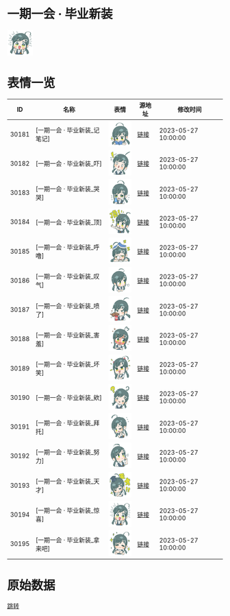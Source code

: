 # 一期一会 · 毕业新装

<img src="./cover.png" height="60" alt="cover" />

# 表情一览

|ID|名称|表情|源地址|修改时间|
|----|----|----|----|----|
|30181|[一期一会 · 毕业新装_记笔记]|<img src="./pic/030181_%5B一期一会 · 毕业新装_记笔记%5D.png" height="60" alt="记笔记"/>|[链接](https://i0.hdslb.com/bfs/garb/7687d2c374be18ea8ecaf5bc9263bdbe4ad2fd5e.png)|2023-05-27 10:00:00|
|30182|[一期一会 · 毕业新装_吓]|<img src="./pic/030182_%5B一期一会 · 毕业新装_吓%5D.png" height="60" alt="吓"/>|[链接](https://i0.hdslb.com/bfs/garb/dfaf59b872702cd389a9e4f4cb97b8f5bf2bf330.png)|2023-05-27 10:00:00|
|30183|[一期一会 · 毕业新装_哭哭]|<img src="./pic/030183_%5B一期一会 · 毕业新装_哭哭%5D.png" height="60" alt="哭哭"/>|[链接](https://i0.hdslb.com/bfs/garb/1e04fe0ec2217da394e68c1eb7a93797e60794dd.png)|2023-05-27 10:00:00|
|30184|[一期一会 · 毕业新装_顶]|<img src="./pic/030184_%5B一期一会 · 毕业新装_顶%5D.png" height="60" alt="顶"/>|[链接](https://i0.hdslb.com/bfs/garb/3f879aca7b711d8cd285c2b4be74b271c3c43f4e.png)|2023-05-27 10:00:00|
|30185|[一期一会 · 毕业新装_呼噜]|<img src="./pic/030185_%5B一期一会 · 毕业新装_呼噜%5D.png" height="60" alt="呼噜"/>|[链接](https://i0.hdslb.com/bfs/garb/0cbf63370c9e2a6b027d4141889a3e2e1f495ab3.png)|2023-05-27 10:00:00|
|30186|[一期一会 · 毕业新装_叹气]|<img src="./pic/030186_%5B一期一会 · 毕业新装_叹气%5D.png" height="60" alt="叹气"/>|[链接](https://i0.hdslb.com/bfs/garb/0d06cd5efaaba2e5df13b28d5d4e4096b5092c08.png)|2023-05-27 10:00:00|
|30187|[一期一会 · 毕业新装_喷了]|<img src="./pic/030187_%5B一期一会 · 毕业新装_喷了%5D.png" height="60" alt="喷了"/>|[链接](https://i0.hdslb.com/bfs/garb/f04b4610eecf04c07bc7fcf628ec200d9925cc95.png)|2023-05-27 10:00:00|
|30188|[一期一会 · 毕业新装_害羞]|<img src="./pic/030188_%5B一期一会 · 毕业新装_害羞%5D.png" height="60" alt="害羞"/>|[链接](https://i0.hdslb.com/bfs/garb/5168ffec552ccc45ff8f6b3c7d0c0631a9fd48e9.png)|2023-05-27 10:00:00|
|30189|[一期一会 · 毕业新装_坏笑]|<img src="./pic/030189_%5B一期一会 · 毕业新装_坏笑%5D.png" height="60" alt="坏笑"/>|[链接](https://i0.hdslb.com/bfs/garb/238044ccc642106eefb4d9b5e80891c8a08e70d8.png)|2023-05-27 10:00:00|
|30190|[一期一会 · 毕业新装_欸]|<img src="./pic/030190_%5B一期一会 · 毕业新装_欸%5D.png" height="60" alt="欸"/>|[链接](https://i0.hdslb.com/bfs/garb/0796b9c119d9ff162d6dee05f433ea9850a85806.png)|2023-05-27 10:00:00|
|30191|[一期一会 · 毕业新装_拜托]|<img src="./pic/030191_%5B一期一会 · 毕业新装_拜托%5D.png" height="60" alt="拜托"/>|[链接](https://i0.hdslb.com/bfs/garb/e01939aa1c54a252df880816d90233bc4c46be0f.png)|2023-05-27 10:00:00|
|30192|[一期一会 · 毕业新装_努力]|<img src="./pic/030192_%5B一期一会 · 毕业新装_努力%5D.png" height="60" alt="努力"/>|[链接](https://i0.hdslb.com/bfs/garb/068b3845f2bcdcec9863ff73a67968c92c993eb0.png)|2023-05-27 10:00:00|
|30193|[一期一会 · 毕业新装_天才]|<img src="./pic/030193_%5B一期一会 · 毕业新装_天才%5D.png" height="60" alt="天才"/>|[链接](https://i0.hdslb.com/bfs/garb/5a06ef29473e9da2ff3772ddc99e6c3271adcbda.png)|2023-05-27 10:00:00|
|30194|[一期一会 · 毕业新装_惊喜]|<img src="./pic/030194_%5B一期一会 · 毕业新装_惊喜%5D.png" height="60" alt="惊喜"/>|[链接](https://i0.hdslb.com/bfs/garb/d42b53a8909aa5433105fe5a10579a7fa14b5cb9.png)|2023-05-27 10:00:00|
|30195|[一期一会 · 毕业新装_拿来吧]|<img src="./pic/030195_%5B一期一会 · 毕业新装_拿来吧%5D.png" height="60" alt="拿来吧"/>|[链接](https://i0.hdslb.com/bfs/garb/910489d18b173ff2e402b622307aa4939eb84614.png)|2023-05-27 10:00:00|

# 原始数据

[跳转](./raw.json)

